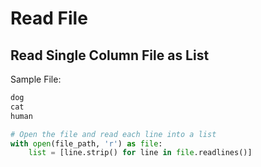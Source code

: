 # Read File

## Read Single Column File as List

Sample File:
``` txt
dog
cat
human
```

``` python
# Open the file and read each line into a list
with open(file_path, 'r') as file:
    list = [line.strip() for line in file.readlines()]
```